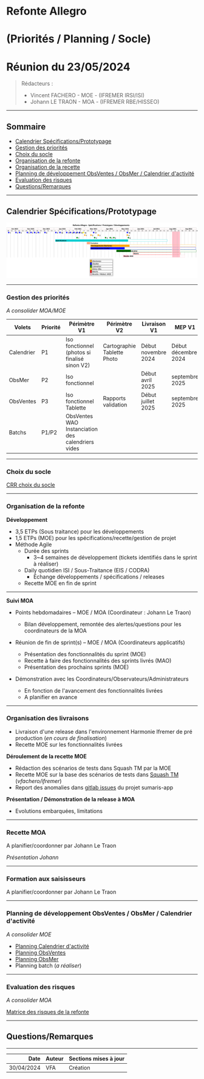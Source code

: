 # Refonte Allegro 
# (Priorités / Planning / Socle)
# Réunion du 23/05/2024

> Rédacteurs :
> - Vincent FACHERO - MOE - (IFREMER IRSI/ISI)
> - Johann LE TRAON - MOA - (IFREMER RBE/HISSEO)

---

## **Sommaire**
- [Calendrier Spécifications/Prototypage](#calendrier-spécificationsprototypage)
- [Gestion des priorités](#gestion-des-priorités)
- [Choix du socle](#choix-du-socle)
- [Organisation de la refonte](#organisation-de-la-refonte)
- [Organisation de la recette](#organisation-de-la-recette)
- [Planning de développement ObsVentes / ObsMer / Calendrier d'activité](#planning-de-développement-obsventes--obsmer--calendrier-dactivité)
- [Evaluation des risques](#evaluation-des-risques)
- [Questions/Remarques](#questionsremarques)

---
## **Calendrier Spécifications/Prototypage** 

![ui-planning-proto](/projects/common/not/images/refonte-allegro-planning-spe-poc.svg)<!-- .element height="100%" width="100%" -->

---

### **Gestion des priorités**

_A consolider MOA/MOE_

| **Volets** | **Priorité** | **Périmètre V1**                                         | **Périmètre V2**                     | **Livraison V1**    | **MEP V1**          | **Formation V1**                    | **Livraison V2**  
|------------|--------------|----------------------------------------------------------|--------------------------------------|---------------------|---------------------|-------------------------------------|-------------------|
| Calendrier | P1           | Iso fonctionnel  (photos si finalisé sinon V2)           | Cartographie<br/>Tablette<br/>Photo  | Début novembre 2024 | Début décembre 2024 | décembre 2024<br/>(séminaire SIH ?) | 2nd semestre 2025 | 
| ObsMer     | P2           | Iso fonctionnel                                          |                                      | Début avril 2025    | septembre 2025      | septembre 2025                      |                   |
| ObsVentes  | P3           | Iso fonctionnel<br/>Tablette                             | Rapports validation                  | Début juillet 2025  | septembre 2025      | septembre 2025                      |        2nd semestre 2025             |
| Batchs     | P1/P2        | ObsVentes WAO  <br/> Instanciation des calendriers vides |                                      |                     |                     |                                     |      2nd semestre 2025              |
<!-- .element: class="font-size-extra-small" -->

---

### **Choix du socle**

[CRR choix du socle](/project-monitoring.html#/2/6)

---


### **Organisation de la refonte**

**Développement**

- 3,5 ETPs (Sous traitance) pour les développements
- 1,5 ETPs (MOE) pour les spécifications/recette/gestion de projet
- Méthode Agile
  - Durée des sprints
    - 3~4 semaines de développement (tickets identifiés dans le sprint à réaliser)
  - Daily quotidien ISI / Sous-Traitance (EIS / CODRA)
    - Échange développements / spécifications / releases
  - Recette MOE en fin de sprint

---

**Suivi MOA**

- Points hebdomadaires – MOE / MOA (Coordinateur : Johann Le Traon)
  - Bilan développement, remontée des alertes/questions pour les coordinateurs de la MOA

- Réunion de fin de sprint(s) – MOE / MOA (Coordinateurs applicatifs)
  - Présentation des fonctionnalités du sprint (MOE)
  - Recette à faire des fonctionnalités des sprints livrés (MAO)
  - Présentation des prochains sprints (MOE)

- Démonstration avec les Coordinateurs/Observateurs/Administrateurs
  - En fonction de l'avancement des fonctionnalités livrées
  - A planifier en avance
  
---

### **Organisation des livraisons**

- Livraison d'une release dans l'environnement Harmonie Ifremer de pré production (_en cours de finalisation_)
- Recette MOE sur les fonctionnalités livrées

**Déroulement de la recette MOE**
- Rédaction des scénarios de tests dans Squash TM par la MOE
- Recette MOE sur la base des scénarios de tests dans [Squash TM](http://visi-common-squash.ifremer.fr:8080/squash/test-case-workspace/) (_vfachero/ifremer_)
- Report des anomalies dans [gitlab issues](https://gitlab.ifremer.fr/sih-public/sumaris/sumaris-app/-/issues/587) du projet sumaris-app

**Présentation / Démonstration de la release à MOA**
- Evolutions embarquées, limitations

---

### **Recette MOA**

A planifier/coordonner par Johann Le Traon

_Présentation Johann_

---

### **Formation aux saisisseurs**

A planifier/coordonner par Johann Le Traon

---


### **Planning de développement ObsVentes / ObsMer / Calendrier d'activité**

_A consolider MOE_

- [Planning Calendrier d'activité](/project-monitoring.html#/6/1)
- [Planning ObsVentes](/project-monitoring.html#/4)
- [Planning ObsMer](/project-monitoring.html#/5) 
- Planning batch (_a réaliser_)

---

### **Evaluation des risques**
_A consolider MOA_

[Matrice des risques de la refonte](/project-monitoring.html#/8/6)

---

## **Questions/Remarques**

---

|       Date | Auteur | Sections mises à jour                              |
|-----------:|--------|----------------------------------------------------|
| 30/04/2024 | VFA    | Création                                           |
